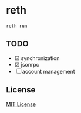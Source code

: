 # reth

```
reth run
```

## TODO

* ☑ synchronization
* ☑ jsonrpc
* ☐ account management

## License

[MIT License](LICENSE)
